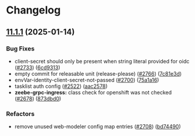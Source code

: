 # Changelog

## [11.1.1](https://github.com/camunda/camunda-platform-helm/compare/camunda-platform-8.6-v11.1.0...camunda-platform-8.6-11.1.1) (2025-01-14)


### Bug Fixes

* client-secret should only be present when string literal provided for oidc ([#2733](https://github.com/camunda/camunda-platform-helm/issues/2733)) ([6cd9313](https://github.com/camunda/camunda-platform-helm/commit/6cd9313aed1474d2c92143e7ea8b33ae3bd3a634))
* empty commit for releasable unit (release-please) ([#2766](https://github.com/camunda/camunda-platform-helm/issues/2766)) ([7c81e3d](https://github.com/camunda/camunda-platform-helm/commit/7c81e3db92a47be163a8bb7a4efe26cdfab10551))
* envVar-identity-client-secret-not-passed ([#2700](https://github.com/camunda/camunda-platform-helm/issues/2700)) ([75a1a16](https://github.com/camunda/camunda-platform-helm/commit/75a1a164e9c7eb4cf021d1de4eee9b5ae39b6438))
* tasklist auth config ([#2522](https://github.com/camunda/camunda-platform-helm/issues/2522)) ([aac2578](https://github.com/camunda/camunda-platform-helm/commit/aac2578d4701d44918f250b299693643a6de767e))
* **zeebe-grpc-ingress:** class check for openshift was not checked ([#2678](https://github.com/camunda/camunda-platform-helm/issues/2678)) ([873dbd0](https://github.com/camunda/camunda-platform-helm/commit/873dbd08ca63292312e5965b2d5d43daeaa7da4f))


### Refactors

* remove unused web-modeler config map entries ([#2708](https://github.com/camunda/camunda-platform-helm/issues/2708)) ([bd74490](https://github.com/camunda/camunda-platform-helm/commit/bd744904ded9f3f308d07c2b3e62755ef6429cdc))
